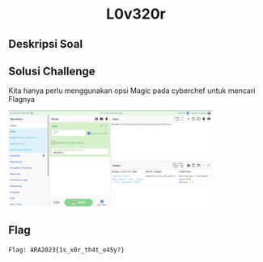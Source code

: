 <h1 align="center">L0v320r</h1>

## Deskripsi Soal

## Solusi Challenge 
Kita hanya perlu menggunakan opsi Magic pada cyberchef untuk mencari Flagnya 

<img src="https://github.com/Haalloobim/ctf-writeups/blob/main/ARA%20CTF%202023/Cryptography/L0v32x0r/images/image-012.png"  width="80%" height="auto"/>

## Flag

```
Flag: ARA2023{1s_x0r_th4t_e45y?}
```
